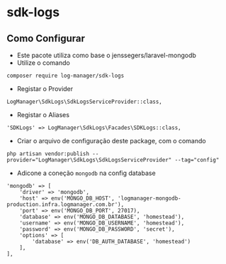 # sdk-logs

## Como Configurar
- Este pacote utiliza como base o jenssegers/laravel-mongodb
- Utilize o comando 
```
composer require log-manager/sdk-logs
```
- Registar o Provider
```
LogManager\SdkLogs\SdkLogsServiceProvider::class,
```
- Registar o Aliases
```
'SDKLogs' => LogManager\SdkLogs\Facades\SDKLogs::class,
```
- Criar o arquivo de configuração deste package, com o comando 
```
php artisan vendor:publish --provider="LogManager\SdkLogs\SdkLogsServiceProvider" --tag="config"
```
- Adicone a coneção `mongodb` na config database
```
'mongodb' => [
    'driver' => 'mongodb',
    'host' => env('MONGO_DB_HOST', 'logmanager-mongodb-production.infra.logmanager.com.br'),
    'port' => env('MONGO_DB_PORT', 27017),
    'database' => env('MONGO_DB_DATABASE', 'homestead'),
    'username' => env('MONGO_DB_USERNAME', 'homestead'),
    'password' => env('MONGO_DB_PASSWORD', 'secret'),
    'options' => [
        'database' => env('DB_AUTH_DATABASE', 'homestead')
    ],
],
```

